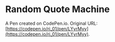 # Random Quote Machine

A Pen created on CodePen.io. Original URL: [https://codepen.io/rj_01/pen/LYyrMyy](https://codepen.io/rj_01/pen/LYyrMyy).


